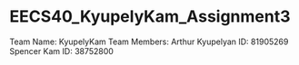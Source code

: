 # EECS40_KyupelyKam_Assignment3
Team Name: KyupelyKam
Team Members: Arthur Kyupelyan ID: 81905269
              Spencer Kam      ID: 38752800
